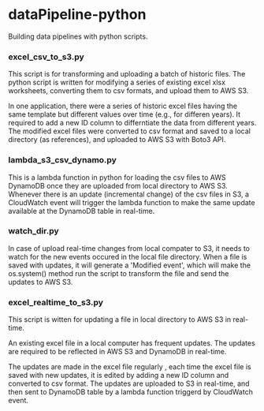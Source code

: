 # dataPipeline-python
Building data pipelines with python scripts. 

### excel_csv_to_s3.py 

This script is for transforming and uploading a batch of historic files. The python script is written for modifying a series of existing excel xlsx worksheets, converting them to csv formats, and upload them to AWS S3.

In one application, there were a series of historic excel files having the same template but different values over time (e.g., for differen years). It required to add a new ID column to differntiate the data from different years. The modified excel files were converted to csv format and saved to a local directory (as references), and uploaded to AWS S3 with Boto3 API.

### lambda_s3_csv_dynamo.py 

This is a lambda function in python for loading the csv files to AWS DynamoDB once they are uploaded from local directory to AWS S3. Whenever there is an update (incremental change) of the csv files in S3, a CloudWatch event will trigger the lambda function to make the same update available at the DynamoDB table in real-time. 

### watch_dir.py

In case of upload real-time changes from local compater to S3, it needs to watch for the new events occured in the local file directory. When a file is saved with updates, it will generate a 'Modified event', which will make the os.system() method run the script to transform the file and send the updates to AWS S3.

### excel_realtime_to_s3.py

This script is witten for updating a file in local directory to AWS S3 in real-time.

An existing excel file in a local computer has frequent updates. The updates are required to be reflected in AWS S3 and DynamoDB in real-time. 

The updates are made in the excel file regularly , each time the excel file is saved with new updates, it is edited by adding a new ID column and converted to csv format. The updates are uploaded to S3 in real-time, and then sent to DynamoDB table by a lambda function triggerd by CloudWatch event.

